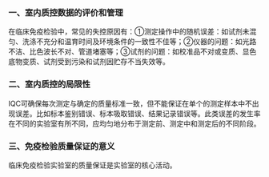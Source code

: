 


### 一、室内质控数据的评价和管理
在临床免疫检验中，常见的失控原因有：①测定操作中的随机误差：如试剂未混匀、洗涤不充分和温育时间及环境条件的一致性不佳等；②仪器的问题：如光路不洁、比色波长不对、管道堵塞等；③试剂的问题：如校准品不对或变质、显色底物变质、试剂受到污染和试剂因贮存不当失效等。

### 二、室内质控的局限性
IQC可确保每次测定与确定的质量标准一致，但不能保证在单个的测定样本中不出现误差。比如标本鉴别错误、标本吸取错误、结果记录错误等。此类误差的发生率在不同的实验室有所不同，应均匀地分布于测定前、测定中和测定后的不同阶段。

### 三、免疫检验质量保证的意义 
临床免疫检验实验室的质量保证是实验室的核心活动。
